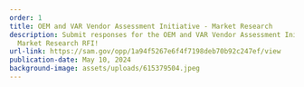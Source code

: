 ```yaml
---
order: 1
title: OEM and VAR Vendor Assessment Initiative - Market Research
description: Submit responses for the OEM and VAR Vendor Assessment Initiative -
  Market Research RFI!
url-link: https://sam.gov/opp/1a94f5267e6f4f7198deb70b92c247ef/view
publication-date: May 10, 2024
background-image: assets/uploads/615379504.jpeg
---
```

